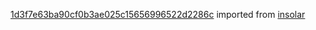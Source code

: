 [1d3f7e63ba90cf0b3ae025c15656996522d2286c](https://github.com/insolar/insolar/commit/1d3f7e63ba90cf0b3ae025c15656996522d2286c) imported from [insolar](https://github.com/insolar/insolar)
